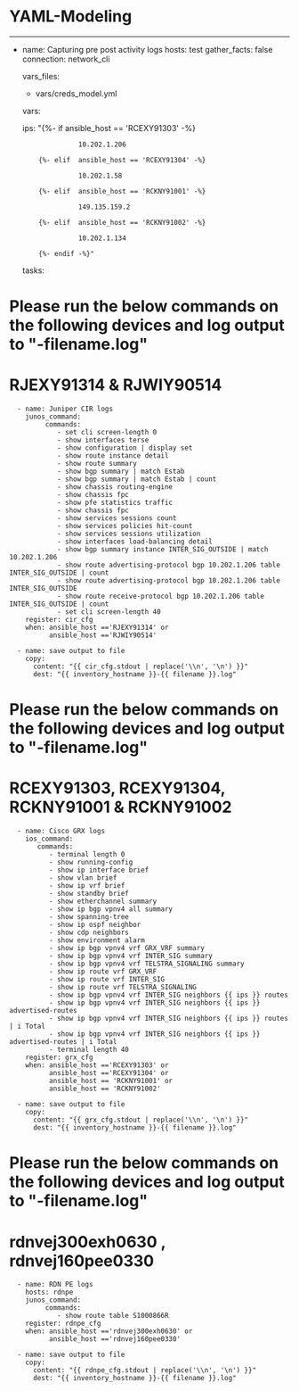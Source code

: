 # YAML-Modeling

---
  - name: Capturing pre post activity logs
    hosts: test
    gather_facts: false
    connection: network_cli

    vars_files:
       - vars/creds_model.yml
    
    vars:
    
      ips: "{%- if ansible_host == 'RCEXY91303' -%}
    
                      10.202.1.206
    
            {%- elif  ansible_host == 'RCEXY91304' -%}
    
                      10.202.1.58
    
            {%- elif  ansible_host == 'RCKNY91001' -%}
    
                      149.135.159.2
    
            {%- elif  ansible_host == 'RCKNY91002' -%}
    
                      10.202.1.134
    
            {%- endif -%}"


    tasks:
# Please run the below commands on the following devices and log output to "<device>-filename.log"
# RJEXY91314 & RJWIY90514
      - name: Juniper CIR logs
        junos_command:
             commands:
                - set cli screen-length 0
                - show interfaces terse
                - show configuration | display set
                - show route instance detail
                - show route summary
                - show bgp summary | match Estab
                - show bgp summary | match Estab | count
                - show chassis routing-engine
                - show chassis fpc
                - show pfe statistics traffic
                - show chassis fpc
                - show services sessions count 
                - show services policies hit-count
                - show services sessions utilization
                - show interfaces load-balancing detail
                - show bgp summary instance INTER_SIG_OUTSIDE | match 10.202.1.206
                - show route advertising-protocol bgp 10.202.1.206 table INTER_SIG_OUTSIDE | count
                - show route advertising-protocol bgp 10.202.1.206 table INTER_SIG_OUTSIDE
                - show route receive-protocol bgp 10.202.1.206 table INTER_SIG_OUTSIDE | count
                - set cli screen-length 40
        register: cir_cfg
        when: ansible_host =='RJEXY91314' or 
              ansible_host =='RJWIY90514'

      - name: save output to file
        copy:
          content: "{{ cir_cfg.stdout | replace('\\n', '\n') }}"
          dest: "{{ inventory_hostname }}-{{ filename }}.log"

# Please run the below commands on the following devices and log output to "<device>-filename.log"
# RCEXY91303, RCEXY91304, RCKNY91001 & RCKNY91002
      - name: Cisco GRX logs
        ios_command:
           commands:
              - terminal length 0
              - show running-config
              - show ip interface brief
              - show vlan brief
              - show ip vrf brief
              - show standby brief
              - show etherchannel summary
              - show ip bgp vpnv4 all summary
              - show spanning-tree
              - show ip ospf neighbor
              - show cdp neighbors
              - show environment alarm
              - show ip bgp vpnv4 vrf GRX_VRF summary 
              - show ip bgp vpnv4 vrf INTER_SIG summary 
              - show ip bgp vpnv4 vrf TELSTRA_SIGNALING summary
              - show ip route vrf GRX_VRF
              - show ip route vrf INTER_SIG
              - show ip route vrf TELSTRA_SIGNALING
              - show ip bgp vpnv4 vrf INTER_SIG neighbors {{ ips }} routes
              - show ip bgp vpnv4 vrf INTER_SIG neighbors {{ ips }} advertised-routes
              - show ip bgp vpnv4 vrf INTER_SIG neighbors {{ ips }} routes | i Total
              - show ip bgp vpnv4 vrf INTER_SIG neighbors {{ ips }} advertised-routes | i Total
              - terminal length 40
        register: grx_cfg
        when: ansible_host =='RCEXY91303' or 
              ansible_host =='RCEXY91304' or
              ansible_host == 'RCKNY91001' or
              ansible_host == 'RCKNY91002'

      - name: save output to file
        copy:
          content: "{{ grx_cfg.stdout | replace('\\n', '\n') }}"
          dest: "{{ inventory_hostname }}-{{ filename }}.log"

# Please run the below commands on the following devices and log output to "<device>-filename.log"
# rdnvej300exh0630 , rdnvej160pee0330
      - name: RDN PE logs
        hosts: rdnpe
        junos_command:
             commands:
                - show route table S1000866R
        register: rdnpe_cfg
        when: ansible_host =='rdnvej300exh0630' or 
              ansible_host =='rdnvej160pee0330'

      - name: save output to file
        copy:
          content: "{{ rdnpe_cfg.stdout | replace('\\n', '\n') }}"
          dest: "{{ inventory_hostname }}-{{ filename }}.log"
